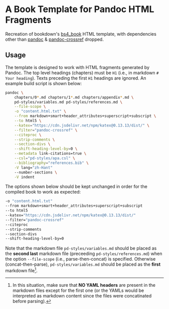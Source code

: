 A Book Template for Pandoc HTML Fragments
=========================================

Recreation of bookdown's [bs4_book][bs4] HTML template, with dependencies other 
than [pandoc][pd] & [pandoc-crossref][pd-crf] dropped.


## Usage

The template is designed to work with HTML fragments generated by Pandoc. The 
top level headings (chapters) must be `H1` (i.e., in markdown `# Your heading`). 
Texts preceding the first `H1` headings are ignored. An example build script 
is shown below:

```bash
pandoc \
    chapters/0*.md chapters/1*.md chapters/appendix*.md \
    pd-styles/variables.md pd-styles/references.md \
    --file-scope \
    -o "content.html.txt" \
    --from markdown+smart+header_attributes+superscript+subscript \
    --to html5 \
    --katex="https://cdn.jsdelivr.net/npm/katex@0.13.13/dist/" \
    --filter="pandoc-crossref" \
    --citeproc \
    --strip-comments \
    --section-divs \
    --shift-heading-level-by=0 \
    --metadata link-citations=true \
    --csl="pd-styles/apa.csl" \
    --bibliography="references.bib" \
    -V lang="zh-Hant"
    --number-sections \
    -V indent
```

The options shown below should be kept unchanged in order for the compiled book 
to work as expected:

```bash
-o "content.html.txt"
--from markdown+smart+header_attributes+superscript+subscript 
--to html5 
--katex="https://cdn.jsdelivr.net/npm/katex@0.13.13/dist/" 
--filter="pandoc-crossref" 
--citeproc 
--strip-comments 
--section-divs 
--shift-heading-level-by=0 
```

Note that the markdown file `pd-styles/variables.md` should be placed as 
the **second last** markdown file (preceeding `pd-styles/references.md`) when 
the option `--file-scope` (i.e., parse-then-concat) is specified. Otherwise 
(concat-then-parse), `pd-styles/variables.md` should be placed as the **first** 
markdown file[^1].

[^1]: In this situation, make sure that **NO YAML headers** are present in
the markdown files except for the first one (or the YAMLs would be interpreted 
as markdown content since the files were concatinated before parsing).

[bs4]: https://github.com/rstudio/bookdown/blob/main/inst/templates/bs4_book.html
[pd]: https://pandoc.org
[pd-crf]: https://github.com/lierdakil/pandoc-crossref
